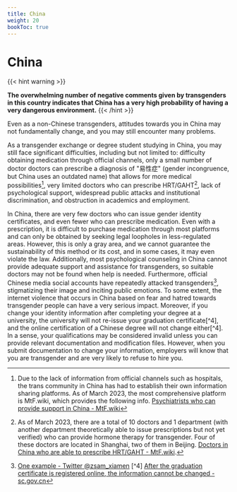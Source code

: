 ```yaml
---
title: China
weight: 20
bookToc: true
---
```


# China

{{< hint warning >}}

**The overwhelming number of negative comments given by transgenders in this country indicates that China has a very high probability of having a very dangerous environment.**
{{< /hint >}}

Even as a non-Chinese transgenders, attitudes towards you in China may not fundamentally change, and you may still encounter many problems.

As a transgender exchange or degree student studying in China, you may still face significant difficulties, including but not limited to: difficulty obtaining medication through official channels, only a small number of doctor doctors can prescribe a diagnosis of "易性症" (gender incongruence, but China uses an outdated name) that allows for more medical possibilities[^1], very limited doctors who can prescribe HRT/GAHT[^2], lack of psychological support, widespread public attacks and institutional discrimination, and obstruction in academics and employment.

In China, there are very few doctors who can issue gender identity certificates, and even fewer who can prescribe medication. Even with a prescription, it is difficult to purchase medication through most platforms and can only be obtained by seeking legal loopholes in less-regulated areas. However, this is only a gray area, and we cannot guarantee the sustainability of this method or its cost, and in some cases, it may even violate the law. Additionally, most psychological counseling in China cannot provide adequate support and assistance for transgenders, so suitable doctors may not be found when help is needed. Furthermore, official Chinese media social accounts have repeatedly attacked transgenders[^3], stigmatizing their image and inciting public emotions. To some extent, the internet violence that occurs in China based on fear and hatred towards transgender people can have a very serious impact. Moreover, if you change your identity information after completing your degree at a university, the university will not re-issue your graduation certificate[^4], and the online certification of a Chinese degree will not change either[^4]. In a sense, your qualifications may be considered invalid unless you can provide relevant documentation and modification files. However, when you submit documentation to change your information, employers will know that you are transgender and are very likely to refuse to hire you.

[^1]: Due to the lack of information from official channels such as hospitals, the trans community in China has had to establish their own information sharing platforms. As of March 2023, the most comprehensive platform is MtF.wiki, which provides the following info. [Psychiatrists who can provide support in China - MtF.wiki](https://mtf.wiki/zh-cn/docs/psyco/)
[^2]: As of March 2023, there are a total of 10 doctors and 1 department (with another department theoretically able to issue prescriptions but not yet verified) who can provide hormone therapy for transgender. Four of these doctors are located in Shanghai, two of them in Beijing. [Doctors in China who are able to prescribe HRT/GAHT - MtF.wiki](https://mtf.wiki/zh-cn/docs/hrt/).
[^3]: [One example - Twitter @zsam_xiamen](https://web.archive.org/web/20230317193319/https://twitter.com/zsam_xiamen/status/1614785066768674817)
[^4] [After the graduation certificate is registered online, the information cannot be changed - sc.gov.cn](https://web.archive.org/web/20230317194908/https://www.sc.gov.cn/10462/12772/2015/5/10/10335228.shtml)

<!-- https://web.archive.org/web/20230112035847/https://www.nwccw.gov.cn/2018-08/14/content_218467.htm -->